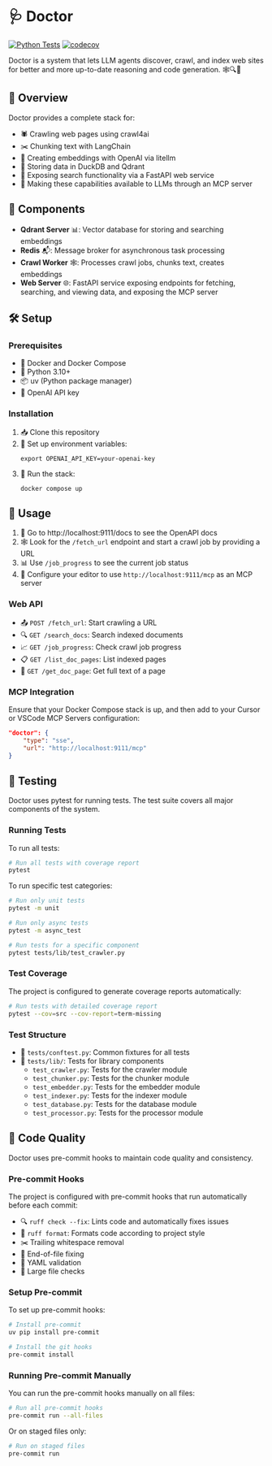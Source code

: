 # 🩺 Doctor
[![Python Tests](https://github.com/sisig-ai/doctor/actions/workflows/pytest.yml/badge.svg)](https://github.com/sisig-ai/doctor/actions/workflows/pytest.yml)
[![codecov](https://codecov.io/gh/sisig-ai/doctor/branch/main/graph/badge.svg)](https://codecov.io/gh/sisig-ai/doctor)

Doctor is a system that lets LLM agents discover, crawl, and index web sites for better and more up-to-date reasoning and code generation. 🕸️🔍🧠

## 🌟 Overview

Doctor provides a complete stack for:
- 🕷️ Crawling web pages using crawl4ai
- ✂️ Chunking text with LangChain
- 🧩 Creating embeddings with OpenAI via litellm
- 💾 Storing data in DuckDB and Qdrant
- 🚀 Exposing search functionality via a FastAPI web service
- 🔌 Making these capabilities available to LLMs through an MCP server

## 🧩 Components

- **Qdrant Server** 📊: Vector database for storing and searching embeddings
- **Redis** 📬: Message broker for asynchronous task processing
- **Crawl Worker** 🕸️: Processes crawl jobs, chunks text, creates embeddings
- **Web Server** 🌐: FastAPI service exposing endpoints for fetching, searching, and viewing data, and exposing the MCP server

## 🛠️ Setup

### Prerequisites

- 🐳 Docker and Docker Compose
- 🐍 Python 3.10+
- 📦 uv (Python package manager)
- 🔑 OpenAI API key

### Installation

1. 📥 Clone this repository
2. 🔐 Set up environment variables:
   ```
   export OPENAI_API_KEY=your-openai-key
   ```
3. 🚀 Run the stack:
   ```
   docker compose up
   ```

## 🚀 Usage

1. 📝 Go to http://localhost:9111/docs to see the OpenAPI docs
2. 🕸️ Look for the `/fetch_url` endpoint and start a crawl job by providing a URL
3. 📊 Use `/job_progress` to see the current job status
4. 🔌 Configure your editor to use `http://localhost:9111/mcp` as an MCP server

### Web API

- 📤 `POST /fetch_url`: Start crawling a URL
- 🔍 `GET /search_docs`: Search indexed documents
- 📈 `GET /job_progress`: Check crawl job progress
- 📋 `GET /list_doc_pages`: List indexed pages
- 📄 `GET /get_doc_page`: Get full text of a page

### MCP Integration

Ensure that your Docker Compose stack is up, and then add to your Cursor or VSCode MCP Servers configuration:

```json
"doctor": {
    "type": "sse",
    "url": "http://localhost:9111/mcp"
}
```

## 🧪 Testing

Doctor uses pytest for running tests. The test suite covers all major components of the system.

### Running Tests

To run all tests:

```bash
# Run all tests with coverage report
pytest
```

To run specific test categories:

```bash
# Run only unit tests
pytest -m unit

# Run only async tests
pytest -m async_test

# Run tests for a specific component
pytest tests/lib/test_crawler.py
```

### Test Coverage

The project is configured to generate coverage reports automatically:

```bash
# Run tests with detailed coverage report
pytest --cov=src --cov-report=term-missing
```

### Test Structure

- 📁 `tests/conftest.py`: Common fixtures for all tests
- 📁 `tests/lib/`: Tests for library components
  - `test_crawler.py`: Tests for the crawler module
  - `test_chunker.py`: Tests for the chunker module
  - `test_embedder.py`: Tests for the embedder module
  - `test_indexer.py`: Tests for the indexer module
  - `test_database.py`: Tests for the database module
  - `test_processor.py`: Tests for the processor module

## 🧹 Code Quality

Doctor uses pre-commit hooks to maintain code quality and consistency.

### Pre-commit Hooks

The project is configured with pre-commit hooks that run automatically before each commit:

- 🔍 `ruff check --fix`: Lints code and automatically fixes issues
- 🎨 `ruff format`: Formats code according to project style
- ✂️ Trailing whitespace removal
- 📝 End-of-file fixing
- 🔎 YAML validation
- 📏 Large file checks

### Setup Pre-commit

To set up pre-commit hooks:

```bash
# Install pre-commit
uv pip install pre-commit

# Install the git hooks
pre-commit install
```

### Running Pre-commit Manually

You can run the pre-commit hooks manually on all files:

```bash
# Run all pre-commit hooks
pre-commit run --all-files
```

Or on staged files only:

```bash
# Run on staged files
pre-commit run
```
